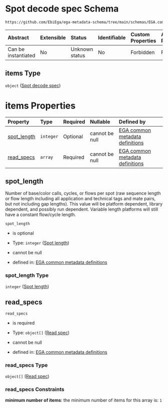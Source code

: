 # Spot decode spec Schema

```txt
https://github.com/EbiEga/ega-metadata-schema/tree/main/schemas/EGA.common-definitions.json#/definitions/spot_descriptor/items
```



| Abstract            | Extensible | Status         | Identifiable | Custom Properties | Additional Properties | Access Restrictions | Defined In                                                                                           |
| :------------------ | :--------- | :------------- | :----------- | :---------------- | :-------------------- | :------------------ | :--------------------------------------------------------------------------------------------------- |
| Can be instantiated | No         | Unknown status | No           | Forbidden         | Forbidden             | none                | [EGA.common-definitions.json\*](../../../schemas/EGA.common-definitions.json "open original schema") |

## items Type

`object` ([Spot decode spec](ega-12-definitions-spot-descriptor-spot-decode-spec.md))

# items Properties

| Property                     | Type      | Required | Nullable       | Defined by                                                                                                                                                                                                                                                               |
| :--------------------------- | :-------- | :------- | :------------- | :----------------------------------------------------------------------------------------------------------------------------------------------------------------------------------------------------------------------------------------------------------------------- |
| [spot\_length](#spot_length) | `integer` | Optional | cannot be null | [EGA common metadata definitions](ega-12-definitions-spot-descriptor-spot-decode-spec-properties-spot-length.md "https://github.com/EbiEga/ega-metadata-schema/tree/main/schemas/EGA.common-definitions.json#/definitions/spot_descriptor/items/properties/spot_length") |
| [read\_specs](#read_specs)   | `array`   | Required | cannot be null | [EGA common metadata definitions](ega-12-definitions-spot-descriptor-spot-decode-spec-properties-read-specs.md "https://github.com/EbiEga/ega-metadata-schema/tree/main/schemas/EGA.common-definitions.json#/definitions/spot_descriptor/items/properties/read_specs")   |

## spot\_length

Number of base/color calls, cycles, or flows per spot (raw sequence length or flow length including all application and technical tags and mate pairs, but not including gap lengths). This value will be platform dependent, library dependent, and possibly run dependent. Variable length platforms will still have a constant flow/cycle length.

`spot_length`

*   is optional

*   Type: `integer` ([Spot length](ega-12-definitions-spot-descriptor-spot-decode-spec-properties-spot-length.md))

*   cannot be null

*   defined in: [EGA common metadata definitions](ega-12-definitions-spot-descriptor-spot-decode-spec-properties-spot-length.md "https://github.com/EbiEga/ega-metadata-schema/tree/main/schemas/EGA.common-definitions.json#/definitions/spot_descriptor/items/properties/spot_length")

### spot\_length Type

`integer` ([Spot length](ega-12-definitions-spot-descriptor-spot-decode-spec-properties-spot-length.md))

## read\_specs



`read_specs`

*   is required

*   Type: `object[]` ([Read spec](ega-12-definitions-spot-descriptor-spot-decode-spec-properties-read-specs-read-spec.md))

*   cannot be null

*   defined in: [EGA common metadata definitions](ega-12-definitions-spot-descriptor-spot-decode-spec-properties-read-specs.md "https://github.com/EbiEga/ega-metadata-schema/tree/main/schemas/EGA.common-definitions.json#/definitions/spot_descriptor/items/properties/read_specs")

### read\_specs Type

`object[]` ([Read spec](ega-12-definitions-spot-descriptor-spot-decode-spec-properties-read-specs-read-spec.md))

### read\_specs Constraints

**minimum number of items**: the minimum number of items for this array is: `1`
